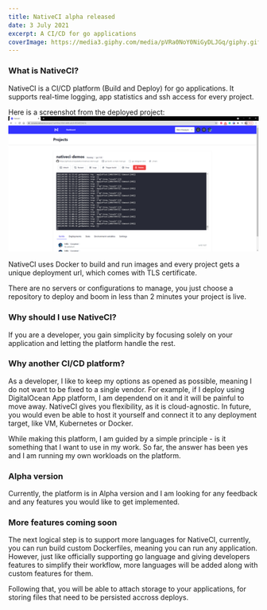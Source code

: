 ```yaml
---
title: NativeCI alpha released
date: 3 July 2021
excerpt: A CI/CD for go applications
coverImage: https://media3.giphy.com/media/pVRa0NoY0NiGyDLJGq/giphy.gif
---
```


### What is NativeCI?
NativeCI is a CI/CD platform (Build and Deploy) for go applications. It supports real-time logging, app statistics and ssh access for every project.

Here is a screenshot from the deployed project:
![NativeCI demo](./images/nativeci-demo.png)

NativeCI uses Docker to build and run images and every project gets a unique deployment url, which comes with TLS certificate.

There are no servers or configurations to manage, you just choose a repository to deploy and boom in less than 2 minutes your project is live.

### Why should I use NativeCI?
If you are a developer, you gain simplicity by focusing solely on your application and letting the platform handle the rest.

### Why another CI/CD platform?
As a developer, I like to keep my options as opened as possible, meaning I do not want to be fixed to a single vendor. For example, if I deploy using DigitalOcean App platform, I am dependend on it and it will be painful to move away. NativeCI gives you flexibility, as it is cloud-agnostic. In future, you would even be able to host it yourself and connect it to any deployment target, like VM, Kubernetes or Docker.

While making this platform, I am guided by a simple principle - is it something that I want to use in my work. So far, the answer has been yes and I am running my own workloads on the platform.

### Alpha version
Currently, the platform is in Alpha version and I am looking for any feedback and any features you would like to get implemented.

### More features coming soon
The next logical step is to support more languages for NativeCI, currently, you can run build custom Dockerfiles, meaning you can run any application. However, just like officially supporting go language and giving developers features to simplify their workflow, more languages will be added along with custom features for them.

Following that, you will be able to attach storage to your applications, for storing files that need to be persisted accross deploys.
